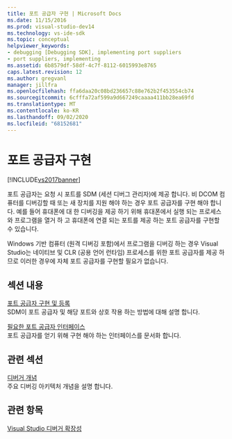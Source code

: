 ```yaml
---
title: 포트 공급자 구현 | Microsoft Docs
ms.date: 11/15/2016
ms.prod: visual-studio-dev14
ms.technology: vs-ide-sdk
ms.topic: conceptual
helpviewer_keywords:
- debugging [Debugging SDK], implementing port suppliers
- port suppliers, implementing
ms.assetid: 6b8579df-58df-4c7f-8112-6015993e8765
caps.latest.revision: 12
ms.author: gregvanl
manager: jillfra
ms.openlocfilehash: ffa6daa20c08bd236657c88e762b2f453554cb74
ms.sourcegitcommit: 6cfffa72af599a9d667249caaaa411bb28ea69fd
ms.translationtype: MT
ms.contentlocale: ko-KR
ms.lasthandoff: 09/02/2020
ms.locfileid: "68152681"
---
```

# <a name="implementing-a-port-supplier"></a>포트 공급자 구현
[!INCLUDE[vs2017banner](../../includes/vs2017banner.md)]

포트 공급자는 요청 시 포트를 SDM (세션 디버그 관리자)에 제공 합니다. 비 DCOM 컴퓨터를 디버깅할 때 또는 새 장치를 지원 해야 하는 경우 포트 공급자를 구현 해야 합니다. 예를 들어 휴대폰에 대 한 디버깅을 제공 하기 위해 휴대폰에서 실행 되는 프로세스와 프로그램을 열거 하 고 휴대폰에 연결 되는 포트를 제공 하는 포트 공급자를 구현할 수 있습니다.  
  
 Windows 기반 컴퓨터 (원격 디버깅 포함)에서 프로그램을 디버깅 하는 경우 Visual Studio는 네이티브 및 CLR (공용 언어 런타임) 프로세스를 위한 포트 공급자를 제공 하므로 이러한 경우에 자체 포트 공급자를 구현할 필요가 없습니다.  
  
## <a name="in-this-section"></a>섹션 내용  
 [포트 공급자 구현 및 등록](../../extensibility/debugger/implementing-and-registering-a-port-supplier.md)  
 SDM이 포트 공급자 및 해당 포트와 상호 작용 하는 방법에 대해 설명 합니다.  
  
 [필요한 포트 공급자 인터페이스](../../extensibility/debugger/required-port-supplier-interfaces.md)  
 포트 공급자를 얻기 위해 구현 해야 하는 인터페이스를 문서화 합니다.  
  
## <a name="related-sections"></a>관련 섹션  
 [디버거 개념](../../extensibility/debugger/debugger-concepts.md)  
 주요 디버깅 아키텍처 개념을 설명 합니다.  
  
## <a name="see-also"></a>관련 항목  
 [Visual Studio 디버거 확장성](../../extensibility/debugger/visual-studio-debugger-extensibility.md)
